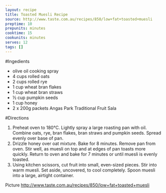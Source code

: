 ```yaml
---
layout: recipe
title: Toasted Muesli Recipe
source: http://www.taste.com.au/recipes/850/low+fat+toasted+muesli
preptime: 10
prepunits: minutes
cooktime: 15
cookunits: minutes
serves: 12
tags: []
---
```

#Ingedients
* olive oil cooking spray
* 4 cups rolled oats
* 2 cups rolled rye
* 1 cup wheat bran flakes
* 1 cup wheat bran straws
* &frac12; cup pumpkin seeds
* 1 cup honey
* 2 x 200g packets Angas Park Traditional Fruit Sala

#Directions
1. Preheat oven to 180&deg;C. Lightly spray a large roasting pan with oil. Combine oats, rye, bran flakes, bran straws and pumpkin seeds. Spread evenly over base of pan.
2. Drizzle honey over oat mixture. Bake for 8 minutes. Remove pan from oven. Stir well, as muesli on top and at edges of pan toasts more quickly. Return to oven and bake for 7 minutes or until muesli is evenly toasted.
3. Using kitchen scissors, cut fruit into small, even-sized pieces. Stir into warm muesli. Set aside, uncovered, to cool completely. Spoon muesli into a large, airtight container. 

Picture
http://www.taste.com.au/recipes/850/low+fat+toasted+muesli